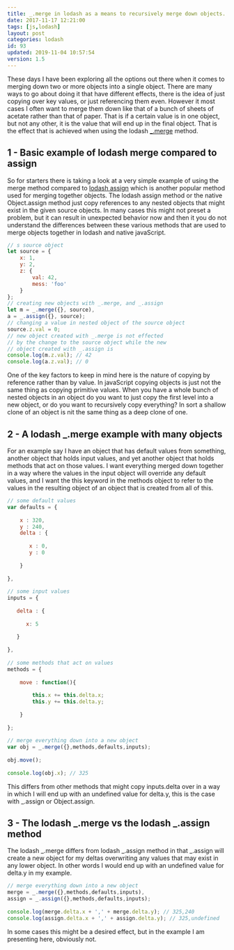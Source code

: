 ```yaml
---
title: _.merge in lodash as a means to recursively merge down objects.
date: 2017-11-17 12:21:00
tags: [js,lodash]
layout: post
categories: lodash
id: 93
updated: 2019-11-04 10:57:54
version: 1.5
---
```


These days I have been exploring all the options out there when it comes to merging down two or more objects into a single object. There are many ways to go about doing it that have different effects, there is the idea of just copying over key values, or just referencing them even. However it most cases I often want to merge them down like that of a bunch of sheets of acetate rather than that of paper. That is if a certain value is in one object, but not any other, it is the value that will end up in the final object. That is the effect that is achieved when using the lodash [\_.merge](https://lodash.com/docs/4.17.4#merge) method.

<!-- more -->

## 1 - Basic example of lodash merge compared to assign

So for starters there is taking a look at a very simple example of using the merge method compared to [lodash assign](/2018/09/21/lodash_assign/) which is another popular method used for merging together objects. The lodash assign method or the native Object.assign method just copy references to any nested objects that might exist in the given source objects. In many cases this might not preset a problem, but it can result in unexpected behavior now and then it you do not understand the differences between these various methods that are used to merge objects together in lodash and native javaScript.

```js
// s source object
let source = {
    x: 1,
    y: 2,
    z: {
        val: 42,
        mess: 'foo'
    }
};
// creating new objects with _.merge, and _.assign
let m = _.merge({}, source),
a = _.assign({}, source);
// changing a value in nested object of the source object
source.z.val = 0;
// new object created with _.merge is not effected
// by the change to the source object while the new
// object created with _.assign is
console.log(m.z.val); // 42
console.log(a.z.val); // 0
```

One of the key factors to keep in mind here is the nature of copying by reference rather than by value. In javaScript copying objects is just not the same thing as copying primitive values. When you have a whole bunch of nested objects in an object do you want to just copy the first level into a new object, or do you want to recursively copy everything? In sort a shallow clone of an object is nit the same thing as a deep clone of one.

## 2 - A lodash \_.merge example with many objects

For an example say I have an object that has default values from something, another object that holds input values, and yet another object that holds methods that act on those values. I want everything merged down together in a way where the values in the input object will override any default values, and I want the this keyword in the methods object to refer to the values in the resulting object of an object that is created from all of this.

```js
// some default values
var defaults = {
 
    x : 320,
    y : 240,
    delta : {
 
       x : 0,
       y : 0
 
    }
 
},
 
// some input values
inputs = {
 
   delta : {
   
      x: 5
   
   }
 
},
 
// some methods that act on values
methods = {
 
    move : function(){
 
        this.x += this.delta.x;
        this.y += this.delta.y;
 
    }
 
};
 
// merge everything down into a new object
var obj = _.merge({},methods,defaults,inputs);
 
obj.move();
 
console.log(obj.x); // 325
```

This differs from other methods that might copy inputs.delta over in a way in which I will end up with an undefined value for delta.y, this is the case with \_.assign or Object.assign.

## 3 -  The lodash \_.merge vs the lodash \_.assign method

The lodash \_.merge differs from lodash \_.assign method in that \_.assign will create a new object for my deltas overwriting any values that may exist in any lower object. In other words I would end up with an undefined value for delta.y in my example.

```js
// merge everything down into a new object
merge = _.merge({},methods,defaults,inputs),
assign = _.assign({},methods,defaults,inputs);
 
console.log(merge.delta.x + ',' + merge.delta.y); // 325,240
console.log(assign.delta.x + ',' + assign.delta.y); // 325,undefined
```

In some cases this might be a desired effect, but in the example I am presenting here, obviously not.
